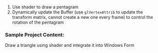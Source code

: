 1. Use shader to draw a pentagram
2. Dynamically update the Buffer (use `glVertexAttrib` to update the transform matrix, cannot create a new one every frame) to control the rotation of the pentagram

### Sample Project Content:
Draw a triangle using shader and integrate it into Windows Form
